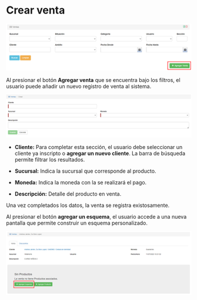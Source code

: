 # Crear venta

![Agregar venta](./img/listado_de_ventas2.png)

Al presionar el botón __Agregar venta__ que se encuentra bajo los filtros, el usuario puede añadir un nuevo registro de venta al sistema.

![agregar venta](./img/crear_venta.png)

* __Cliente:__ Para completar esta sección, el usuario debe seleccionar un cliente ya inscripto o __agregar un nuevo cliente__. La barra de búsqueda permite filtrar los resultados. 

* __Sucursal:__ Indica la sucursal que corresponde al producto.

* __Moneda:__ Indica la moneda con la se realizará el pago.

* __Descripción:__ Detalle del producto en venta. 

Una vez completados los datos, la venta se registra existosamente.

Al presionar el botón __agregar un esquema__, el usuario accede a una nueva pantalla que permite construir un esquema personalizado. 

![registro_de_venta](./img/registro_de_venta.png)


